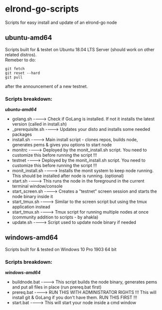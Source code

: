 # elrond-go-scripts #
Scripts for easy install and update of an elrond-go node

## ubuntu-amd64 ##
Scripts built for & testet on Ubuntu 18.04 LTS Server (should work on other related distros). <br>
Remeber to do:
```
git fetch
git reset --hard
git pull
```
after the announcement of a new testnet.

### Scripts breakdown: ###

***ubuntu-amd64***
* golang.sh        ----> Check if GoLang is installed. If not it installs the latest version (called in install.sh)
* _prerequisite.sh ----> Updates your disto and installs some needed packages
* install.sh       ----> Main install script - clones repos, builds node, generates pems & gives you options to start node
* monitrc          ----> Deployed by the monit_install.sh script. You need to customize this before running the script !!!
* testnet          ----> Deployed by the monit_install.sh script. You need to customize this before running the script !!!
* monit_install.sh ----> Installs the monit system to keep node running. This should be installed after node is running. (optional)
* start.sh         ----> This runs the node in the foreground in the current terminal window/console
* start_screen.sh  ----> Creates a "testnet" screen session and starts the node binary inside it
* start_tmux.sh    ----> Similar to the screen script but using the tmux application instead
* start_tmux.sh    ----> Tmux script for running multiple nodes at once (community addition to scripts - by ahakla)     
* update.sh        ----> Script used to update node binary if needed


## windows-amd64 ##
Scripts built for & tested on Windows 10 Pro 1903 64 bit

### Scripts breakdown: ###

***windows-amd64***
* buildnode.bat    ----> This script builds the node binary, generates pems and put all files in place (run prereq.bat first)
* prereq.bat       ----> RUN THIS WITH ADMINISTRATOR RIGHTS !!! This will install git & GoLang if you don't have them. RUN THIS FIRST !!!
* start.bat        ----> This will start your node inside a cmd window
